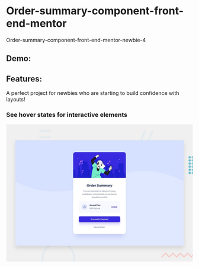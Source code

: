# Order-summary-component-front-end-mentor

Order-summary-component-front-end-mentor-newbie-4

## Demo:



## Features:

A perfect project for newbies who are starting to build confidence with layouts!

### See hover states for interactive elements

![Getting Started](./design/desktop-preview.jpg)